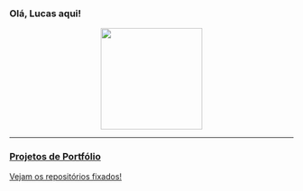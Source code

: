 ### Olá, Lucas aqui!

<div align="center">
   <a href="https://github.com/lucas-souza-s">
   <img height="180em" src="https://github-readme-stats.vercel.app/api/top-langs/?username=lucas-souza-s&layout=compact&theme=graywhite"/>
</div >

----

### Projetos de Portfólio

Vejam os repositórios fixados!
